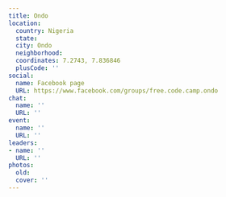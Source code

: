 ```yaml
---
title: Ondo
location:
  country: Nigeria
  state: 
  city: Ondo
  neighborhood: 
  coordinates: 7.2743, 7.836846
  plusCode: ''
social:
  name: Facebook page
  URL: https://www.facebook.com/groups/free.code.camp.ondo
chat:
  name: ''
  URL: ''
event:
  name: ''
  URL: ''
leaders:
- name: ''
  URL: ''
photos:
  old: 
  cover: ''
---
```

